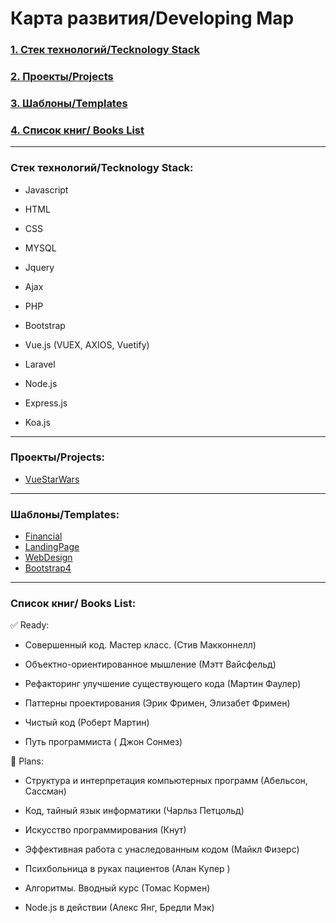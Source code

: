 Карта развития/Developing Map
=====================


 ### [1. Стек технологий/Tecknology Stack](#Tech_stack)
 ### [2. Проекты/Projects](#projects)
 ### [3. Шаблоны/Templates](#templates)
 ### [4. Cписок книг/ Books List](#Book_list)


____
###  <a name="Tech_stack">Стек технологий/Tecknology Stack:</a> 
+ Javascript

+ HTML

+ CSS

+ MYSQL

+ Jquery

+ Ajax

+ PHP

+ Bootstrap

+ Vue.js (VUEX, AXIOS, Vuetify)

+ Laravel

+ Node.js

+ Express.js

+ Koa.js


____
###  <a name="projects">Проекты/Projects:</a> 

+ [VueStarWars](http://juliwolf.beget.tech/)



____
###  <a name="templates">Шаблоны/Templates:</a> 
+ [Financial](https://juliwolf.github.io/Template_Financial/)
+ [LandingPage](https://juliwolf.github.io/Template_LandingPage/)
+ [WebDesign](https://juliwolf.github.io/Template_QualityDesign/)
+ [Bootstrap4](https://juliwolf.github.io/Template_Bootstrap4/index.html)

____
###  <a name="Book_list">Список книг/ Books List:</a> 

:white_check_mark: Ready:

+ Совершенный код. Мастер класс. (Стив Макконнелл) 

+ Объектно-ориентированное мышление (Мэтт Вайсфельд)

+ Рефакторинг улучшение существующего кода (Мартин Фаулер)

+ Паттерны проектирования (Эрик Фримен, Элизабет Фримен)

+ Чистый код (Роберт Мартин) 

+ Путь программиста ( Джон Сонмез)

:black_square_button: Plans:

+ Структура и интерпретация компьютерных программ (Абельсон, Сассман)  

+ Код, тайный язык информатики (Чарльз Петцольд) 

+ Искусство программирования (Кнут) 

+ Эффективная работа с унаследованным кодом (Майкл Физерс)

+ Психбольница в руках пациентов (Алан Купер )

+ Алгоритмы. Вводный курс (Томас Кормен)

+ Node.js в действии (Алекс Янг, Бредли Мэк)
